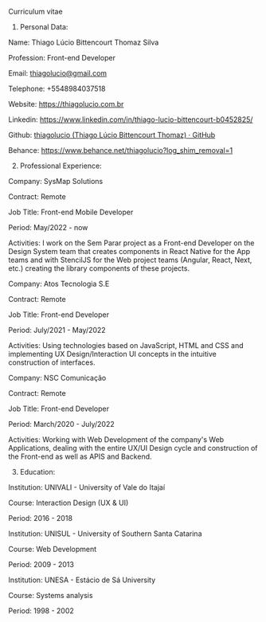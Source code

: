 Curriculum vitae

1. Personal Data:

Name: Thiago Lúcio Bittencourt Thomaz Silva

Profession: Front-end Developer

Email: thiagolucio@gmail.com

Telephone: +5548984037518

Website: https://thiagolucio.com.br

Linkedin: https://www.linkedin.com/in/thiago-lucio-bittencourt-b0452825/

Github: [thiagolucio (Thiago Lúcio Bittencourt Thomaz) · GitHub](https://github.com/thiagolucio)

Behance: https://www.behance.net/thiagolucio?log_shim_removal=1

2. Professional Experience:

Company: SysMap Solutions

Contract: Remote

Job Title: Front-end Mobile Developer

Period: May/2022 - now

Activities: I work on the Sem Parar project as a Front-end Developer on the Design System team that creates components in React Native for the App teams and with StencilJS for the Web project teams (Angular, React, Next, etc.) creating the library components of these projects.

Company: Atos Tecnologia S.E

Contract: Remote

Job Title: Front-end Developer

Period: July/2021 - May/2022

Activities: Using technologies based on JavaScript, HTML and CSS and implementing UX Design/Interaction UI concepts in the intuitive construction of interfaces.

Company: NSC Comunicação

Contract: Remote

Job Title: Front-end Developer

Period: March/2020 - July/2022

Activities: Working with Web Development of the company's Web Applications, dealing with the entire UX/UI Design cycle and construction of the Front-end as well as APIS and Backend.

3. Education:

Institution: UNIVALI - University of Vale do Itajaí

Course: Interaction Design (UX & UI)

Period: 2016 - 2018

Institution: UNISUL - University of Southern Santa Catarina

Course: Web Development

Period: 2009 - 2013

Institution: UNESA - Estácio de Sá University

Course: Systems analysis

Period: 1998 - 2002

